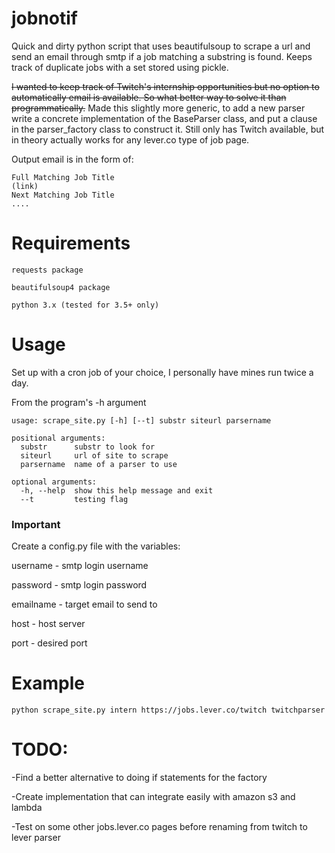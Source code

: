 # jobnotif
Quick and dirty python script that uses beautifulsoup to scrape a url and send an email through smtp if a job matching a substring is found. Keeps track of duplicate jobs with a set stored using pickle.

~~I wanted to keep track of Twitch's internship opportunities but no option to automatically email is available. So what better way to solve it than programmatically.~~
Made this slightly more generic, to add a new parser write a concrete implementation of the BaseParser class, and put a clause in the parser_factory class to construct it. Still only has Twitch available, but in theory actually works for any lever.co type of job page.

Output email is in the form of:
~~~~
Full Matching Job Title
(link)
Next Matching Job Title
....
~~~~

# Requirements
~~~
requests package

beautifulsoup4 package

python 3.x (tested for 3.5+ only)
~~~
# Usage
Set up with a cron job of your choice, I personally have mines run twice a day.

From the program's -h argument

~~~~
usage: scrape_site.py [-h] [--t] substr siteurl parsername

positional arguments:
  substr      substr to look for
  siteurl     url of site to scrape
  parsername  name of a parser to use

optional arguments:
  -h, --help  show this help message and exit
  --t         testing flag
~~~~

### Important
Create a config.py file with the variables:

username - smtp login username

password - smtp login password

emailname - target email to send to

host - host server

port - desired port

# Example
~~~
python scrape_site.py intern https://jobs.lever.co/twitch twitchparser
~~~

# TODO:

-Find a better alternative to doing if statements for the factory

-Create implementation that can integrate easily with amazon s3 and lambda

-Test on some other jobs.lever.co pages before renaming from twitch to lever parser
